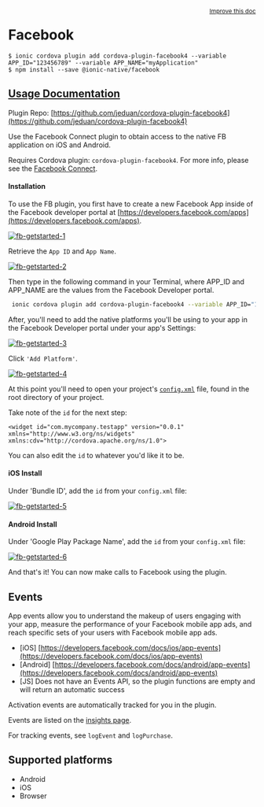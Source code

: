 <a style="float:right;font-size:12px;" href="http://github.com/ionic-team/ionic-native/edit/master/src/@ionic-native/plugins/facebook/index.ts#L23">
  Improve this doc
</a>

# Facebook

```
$ ionic cordova plugin add cordova-plugin-facebook4 --variable APP_ID="123456789" --variable APP_NAME="myApplication"
$ npm install --save @ionic-native/facebook
```

## [Usage Documentation](https://ionicframework.com/docs/native/facebook/)

Plugin Repo: [https://github.com/jeduan/cordova-plugin-facebook4](https://github.com/jeduan/cordova-plugin-facebook4)

Use the Facebook Connect plugin to obtain access to the native FB application on iOS and Android.

Requires Cordova plugin: `cordova-plugin-facebook4`. For more info, please see the [Facebook Connect](https://github.com/jeduan/cordova-plugin-facebook4).

#### Installation

 To use the FB plugin, you first have to create a new Facebook App inside of the Facebook developer portal at [https://developers.facebook.com/apps](https://developers.facebook.com/apps).

[![fb-getstarted-1](/img/docs/native/Facebook/1.png)](https://developers.facebook.com/apps/)

Retrieve the `App ID` and `App Name`.

[![fb-getstarted-2](/img/docs/native/Facebook/2.png)](https://developers.facebook.com/apps/)

Then type in the following command in your Terminal, where APP_ID and APP_NAME are the values from the Facebook Developer portal.

```bash
 ionic cordova plugin add cordova-plugin-facebook4 --variable APP_ID="123456789" --variable APP_NAME="myApplication"
```

After, you'll need to add the native platforms you'll be using to your app in the Facebook Developer portal under your app's Settings:

[![fb-getstarted-3](/img/docs/native/Facebook/3.png)](https://developers.facebook.com/apps/)

Click `'Add Platform'`.

[![fb-getstarted-4](/img/docs/native/Facebook/4.png)](https://developers.facebook.com/apps/)

At this point you'll need to open your project's [`config.xml`](https://cordova.apache.org/docs/en/latest/config_ref/index.html) file, found in the root directory of your project.

Take note of the `id` for the next step:
```
<widget id="com.mycompany.testapp" version="0.0.1" xmlns="http://www.w3.org/ns/widgets" xmlns:cdv="http://cordova.apache.org/ns/1.0">
```

You can also edit the `id` to whatever you'd like it to be.

#### iOS Install
Under 'Bundle ID', add the `id` from your `config.xml` file:

[![fb-getstarted-5](/img/docs/native/Facebook/5.png)](https://developers.facebook.com/apps/)


#### Android Install
Under 'Google Play Package Name', add the `id` from your `config.xml` file:

[![fb-getstarted-6](/img/docs/native/Facebook/6.png)](https://developers.facebook.com/apps/)


And that's it! You can now make calls to Facebook using the plugin.

## Events

App events allow you to understand the makeup of users engaging with your app, measure the performance of your Facebook mobile app ads, and reach specific sets of your users with Facebook mobile app ads.

- [iOS] [https://developers.facebook.com/docs/ios/app-events](https://developers.facebook.com/docs/ios/app-events)
- [Android] [https://developers.facebook.com/docs/android/app-events](https://developers.facebook.com/docs/android/app-events)
- [JS] Does not have an Events API, so the plugin functions are empty and will return an automatic success

Activation events are automatically tracked for you in the plugin.

Events are listed on the [insights page](https://www.facebook.com/insights/).

For tracking events, see `logEvent` and `logPurchase`.

## Supported platforms
- Android
- iOS
- Browser



